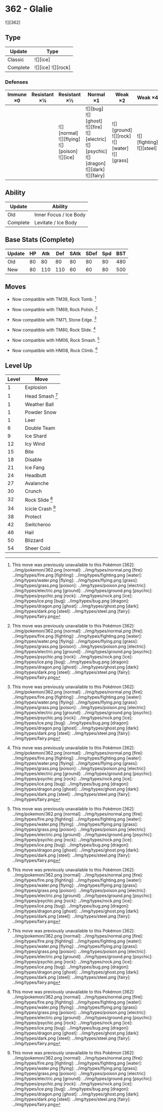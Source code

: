 # 362 - Glalie
![][362]

## Type

Update   | Type
---      | ---
Classic  | ![][ice]
Complete | ![][ice]  ![][rock]

### Defenses

Immune ×0 | Resistant ×¼ | Resistant ×½                                              | Normal ×1                                                                                                          | Weak ×2                                                  | Weak ×4
---       | ---          | ---                                                       | ---                                                                                                                | ---                                                      | ---
&nbsp;    | &nbsp;       | ![][normal]<br>![][flying]<br>![][poison]<br>![][ice]<br> | ![][bug]<br>![][ghost]<br>![][fire]<br>![][electric]<br>![][psychic]<br>![][dragon]<br>![][dark]<br>![][fairy]<br> | ![][ground]<br>![][rock]<br>![][water]<br>![][grass]<br> | ![][fighting]<br>![][steel]<br>

## Ability

Update   | Ability
---      | ---
Old      | Inner Focus / Ice Body
Complete | Levitate / Ice Body

## Base Stats (Complete)

Update | HP  | Atk | Def | SAtk | SDef | Spd | BST
---    | --- | --- | --- | ---  | ---  | --- | ---
Old    | 80  | 80  | 80  | 80   | 80   | 80  | 480
New    | 80  | 110 | 110 | 60   | 60   | 80  | 500

## Moves

 - Now compatible with TM39, Rock Tomb. [^1]

 - Now compatible with TM69, Rock Polish. [^1]

 - Now compatible with TM71, Stone Edge. [^1]

 - Now compatible with TM80, Rock Slide. [^1]

 - Now compatible with HM06, Rock Smash. [^1]

 - Now compatible with HM08, Rock Climb. [^1]

## Level Up

Level | Move
---   | ---
1     | Explosion
1     | Head Smash [^1]
1     | Weather Ball
1     | Powder Snow
1     | Leer
6     | Double Team
9     | Ice Shard
12    | Icy Wind
15    | Bite
18    | Disable
21    | Ice Fang
24    | Headbutt
27    | Avalanche
30    | Crunch
32    | Rock Slide [^1]
34    | Icicle Crash [^1]
38    | Protect
42    | Switcheroo
46    | Hail
50    | Blizzard
54    | Sheer Cold

[^1]: This move was previously unavailable to this Pokémon
[362]: ../img/pokemon/362.png
[normal]: ../img/types/normal.png
[fire]: ../img/types/fire.png
[fighting]: ../img/types/fighting.png
[water]: ../img/types/water.png
[flying]: ../img/types/flying.png
[grass]: ../img/types/grass.png
[poison]: ../img/types/poison.png
[electric]: ../img/types/electric.png
[ground]: ../img/types/ground.png
[psychic]: ../img/types/psychic.png
[rock]: ../img/types/rock.png
[ice]: ../img/types/ice.png
[bug]: ../img/types/bug.png
[dragon]: ../img/types/dragon.png
[ghost]: ../img/types/ghost.png
[dark]: ../img/types/dark.png
[steel]: ../img/types/steel.png
[fairy]: ../img/types/fairy.png
